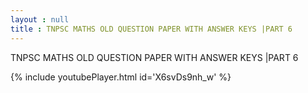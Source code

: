 ```yaml
---
layout : null
title : TNPSC MATHS OLD QUESTION PAPER WITH ANSWER KEYS |PART 6
---
```


TNPSC MATHS OLD QUESTION PAPER WITH ANSWER KEYS |PART 6



{% include youtubePlayer.html id='X6svDs9nh_w' %}
